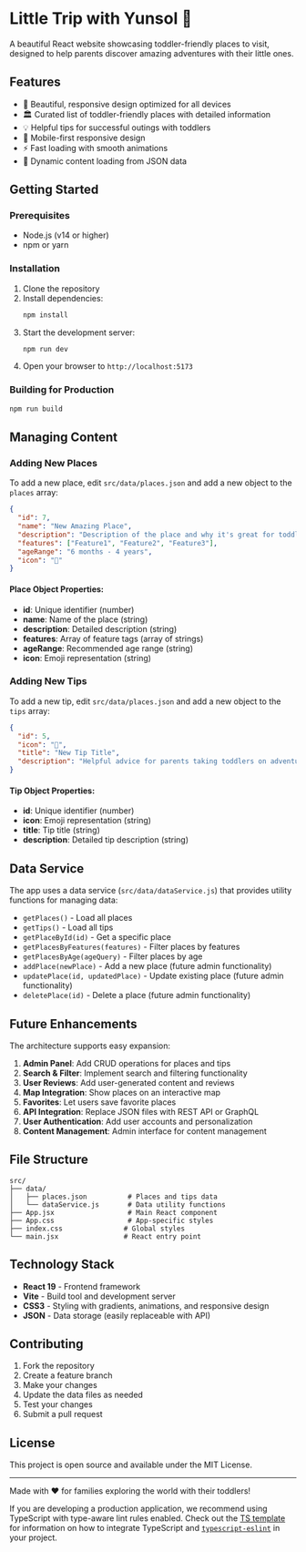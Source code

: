 # Little Trip with Yunsol 🌟

A beautiful React website showcasing toddler-friendly places to visit, designed to help parents discover amazing adventures with their little ones.

## Features

- 🎨 Beautiful, responsive design optimized for all devices
- 🏛️ Curated list of toddler-friendly places with detailed information
- 💡 Helpful tips for successful outings with toddlers
- 📱 Mobile-first responsive design
- ⚡ Fast loading with smooth animations
- 🔄 Dynamic content loading from JSON data

## Getting Started

### Prerequisites
- Node.js (v14 or higher)
- npm or yarn

### Installation
1. Clone the repository
2. Install dependencies:
   ```bash
   npm install
   ```
3. Start the development server:
   ```bash
   npm run dev
   ```
4. Open your browser to `http://localhost:5173`

### Building for Production
```bash
npm run build
```

## Managing Content

### Adding New Places

To add a new place, edit `src/data/places.json` and add a new object to the `places` array:

```json
{
  "id": 7,
  "name": "New Amazing Place",
  "description": "Description of the place and why it's great for toddlers.",
  "features": ["Feature1", "Feature2", "Feature3"],
  "ageRange": "6 months - 4 years",
  "icon": "🎈"
}
```

#### Place Object Properties:
- **id**: Unique identifier (number)
- **name**: Name of the place (string)
- **description**: Detailed description (string)
- **features**: Array of feature tags (array of strings)
- **ageRange**: Recommended age range (string)
- **icon**: Emoji representation (string)

### Adding New Tips

To add a new tip, edit `src/data/places.json` and add a new object to the `tips` array:

```json
{
  "id": 5,
  "icon": "🎯",
  "title": "New Tip Title",
  "description": "Helpful advice for parents taking toddlers on adventures."
}
```

#### Tip Object Properties:
- **id**: Unique identifier (number)
- **icon**: Emoji representation (string)
- **title**: Tip title (string)
- **description**: Detailed tip description (string)

## Data Service

The app uses a data service (`src/data/dataService.js`) that provides utility functions for managing data:

- `getPlaces()` - Load all places
- `getTips()` - Load all tips
- `getPlaceById(id)` - Get a specific place
- `getPlacesByFeatures(features)` - Filter places by features
- `getPlacesByAge(ageQuery)` - Filter places by age
- `addPlace(newPlace)` - Add a new place (future admin functionality)
- `updatePlace(id, updatedPlace)` - Update existing place (future admin functionality)
- `deletePlace(id)` - Delete a place (future admin functionality)

## Future Enhancements

The architecture supports easy expansion:

1. **Admin Panel**: Add CRUD operations for places and tips
2. **Search & Filter**: Implement search and filtering functionality
3. **User Reviews**: Add user-generated content and reviews
4. **Map Integration**: Show places on an interactive map
5. **Favorites**: Let users save favorite places
6. **API Integration**: Replace JSON files with REST API or GraphQL
7. **User Authentication**: Add user accounts and personalization
8. **Content Management**: Admin interface for content management

## File Structure

```
src/
├── data/
│   ├── places.json          # Places and tips data
│   └── dataService.js       # Data utility functions
├── App.jsx                  # Main React component
├── App.css                  # App-specific styles
├── index.css               # Global styles
└── main.jsx                # React entry point
```

## Technology Stack

- **React 19** - Frontend framework
- **Vite** - Build tool and development server
- **CSS3** - Styling with gradients, animations, and responsive design
- **JSON** - Data storage (easily replaceable with API)

## Contributing

1. Fork the repository
2. Create a feature branch
3. Make your changes
4. Update the data files as needed
5. Test your changes
6. Submit a pull request

## License

This project is open source and available under the MIT License.

---

Made with ❤️ for families exploring the world with their toddlers!

If you are developing a production application, we recommend using TypeScript with type-aware lint rules enabled. Check out the [TS template](https://github.com/vitejs/vite/tree/main/packages/create-vite/template-react-ts) for information on how to integrate TypeScript and [`typescript-eslint`](https://typescript-eslint.io) in your project.
